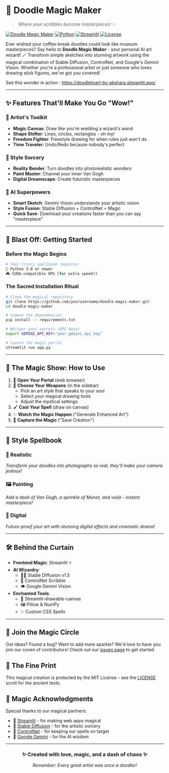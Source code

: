 # 🎨 Doodle Magic Maker

> *Where your scribbles become masterpieces! ✨*

[![Doodle Magic Maker](https://img.shields.io/badge/AI-Art%20Generator-C850C0?style=for-the-badge)](https://github.com/yourusername/doodle-magic-maker)
[![Python](https://img.shields.io/badge/Python-3.8%2B-4158D0?style=for-the-badge&logo=python)](https://www.python.org/)
[![Streamlit](https://img.shields.io/badge/Streamlit-App-FF4B4B?style=for-the-badge&logo=streamlit)](https://streamlit.io/)
[![License](https://img.shields.io/badge/License-MIT-yellow.svg?style=for-the-badge)](LICENSE)

Ever wished your coffee-break doodles could look like museum masterpieces? Say hello to **Doodle Magic Maker** - your personal AI art wizard! 🪄 Transform simple sketches into stunning artwork using the magical combination of Stable Diffusion, ControlNet, and Google's Gemini Vision. Whether you're a professional artist or just someone who loves drawing stick figures, we've got you covered! 

See this wonder in action : https://doodletoart-by-akshara.streamlit.app/

---

## ✨ Features That'll Make You Go "Wow!"

### 🎨 Artist's Toolkit
- **Magic Canvas**: Draw like you're wielding a wizard's wand
- **Shape Shifter**: Lines, circles, rectangles - oh my!
- **Freedom Fighter**: Freestyle drawing for when rules just won't do
- **Time Traveler**: Undo/Redo because nobody's perfect

### 🌈 Style Sorcery
- **Reality Bender**: Turn doodles into photorealistic wonders
- **Paint Master**: Channel your inner Van Gogh
- **Digital Dreamscape**: Create futuristic masterpieces

### 🤖 AI Superpowers
- **Smart Sketch**: Gemini Vision understands your artistic vision
- **Style Fusion**: Stable Diffusion + ControlNet = Magic
- **Quick Save**: Download your creations faster than you can say "masterpiece"

---

## 🚀 Blast Off: Getting Started

### Before the Magic Begins
```bash
# Your trusty spellbook requires:
🐍 Python 3.8 or newer
🎮 CUDA-compatible GPU (for extra speed!)
```

### The Sacred Installation Ritual

```bash
# Clone the magical repository
git clone https://github.com/yourusername/doodle-magic-maker.git
cd doodle-magic-maker

# Summon the dependencies
pip install -r requirements.txt

# Whisper your secrets (API keys)
export GEMINI_API_KEY="your_gemini_api_key"

# Launch the magic portal
streamlit run app.py
```

---

## 🎪 The Magic Show: How to Use

1. 🌟 **Open Your Portal** (web browser)
2. 🎯 **Choose Your Weapons** (in the sidebar)
   - Pick an art style that speaks to your soul
   - Select your magical drawing tools
   - Adjust the mystical settings
3. 🖌️ **Cast Your Spell** (draw on canvas)
4. ✨ **Watch the Magic Happen** ("Generate Enhanced Art")
5. 💾 **Capture the Magic** ("Save Creation")

---

## 🎨 Style Spellbook

### 📸 Realistic
*Transform your doodles into photographs so real, they'll make your camera jealous!*

### 🖼️ Painting
*Add a dash of Van Gogh, a sprinkle of Monet, and voilà - instant masterpiece!*

### 💫 Digital
*Future-proof your art with stunning digital effects and cinematic drama!*

---

## 🛠️ Behind the Curtain

- **Frontend Magic**: Streamlit ⚡
- **AI Wizardry**: 
  - 🧙‍♂️ Stable Diffusion v1.5
  - 🎯 ControlNet Scribble
  - 👁️ Google Gemini Vision
- **Enchanted Tools**: 
  - 🎨 Streamlit-drawable-canvas
  - 🖼️ Pillow & NumPy
  - ✨ Custom CSS Spells

---

## 🤝 Join the Magic Circle

Got ideas? Found a bug? Want to add more sparkle? We'd love to have you join our coven of contributors! Check out our [issues page](https://github.com/yourusername/doodle-magic-maker/issues) to get started.

## 📜 The Fine Print

This magical creation is protected by the MIT License - see the [LICENSE](LICENSE) scroll for the ancient texts.

## 💖 Magic Acknowledgments

Special thanks to our magical partners:
- 🌟 [Streamlit](https://streamlit.io/) - for making web apps magical
- 🎨 [Stable Diffusion](https://github.com/CompVis/stable-diffusion) - for the artistic sorcery
- 🎯 [ControlNet](https://github.com/lllyasviel/ControlNet) - for keeping our spells on target
- 🧠 [Google Gemini](https://cloud.google.com/vertex-ai/docs/generative-ai/model-reference/gemini) - for the AI wisdom

---

<div align="center">

### ✨ Created with love, magic, and a dash of chaos ✨

*Remember: Every great artist was once a doodler!* 

</div>
